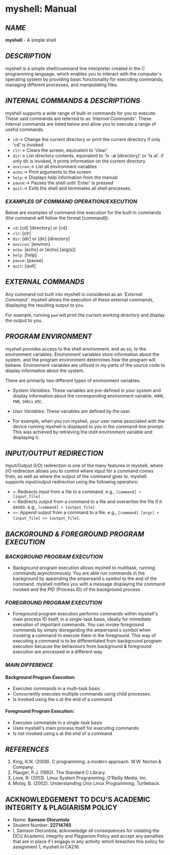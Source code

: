 # myshell: Manual

## *NAME*

**myshell** - A simple shell 

## *DESCRIPTION*

myshell is a simple shell/command line interpreter created in the C programming language, which enables you to interact with the computer's operating system by providing basic functionality for executing commands, managing different processes, and manipulating files. 

## *INTERNAL COMMANDS & DESCRIPTIONS*

myshell supports a wide range of built-in commands for you to execute. These said commands are referred to as *'Internal Commands'*. These internal commands are listed below and allow you to execute a range of useful commands.

* `cd`:-> Change the current directory or print the current directory if only 'cd' is invoked
*  `clr`:-> Clears the screen, equivalent to 'clear'
* `dir`:-> List directory contents, equivalent to 'ls -al [directory]' or 'ls al'. if only dir is invoked, it prints information on the current directory
* `environ`:-> List all environment variables
* `echo`:-> Print arguments to the screen
* `help`:-> Displays help information from the manual
* `pause`:-> Pauses the shell until 'Enter' is pressed
* `quit`:-> Exits the shell and terminates all shell processes.

### *EXAMPLES OF COMMAND OPERATION/EXECUTION*

Below are examples of command-line execution for the built in commands (the command will follow the format [command]):

- `cd`:  [cd] [directory] or [cd]
- `clr`: [clr]
- `dir`: [dir] or [dir] [directory]
- `environ`: [environ]
- `echo`: [echo] or [echo] [arg(s)]
- `help`: [help]
- `pause`: [pause]
- `quit`: [quit]

## *EXTERNAL COMMANDS*

Any command not built into myshell is considered as an *'External Command'*. myshell allows the execution of these external commands, displaying the resulting output to you. 

For example, running `pwd` will print the current working directory and display the output to you.

## *PROGRAM ENVIRONMENT*

myshell provides access to the shell environment, and as so, to the environment variables. Environment variables store information about the system, and the program environment determines how the program will behave. Environment variables are utilized in my parts of the source code to display information about the system.

There are primarily two different types of environment variables.

* *System Variables*: These variables are pre-defined in your system and display information about the corresponding environment variable. `HOME`, `PWD`, `SHELL` etc.

* *User Variables*: These variables are defined by the user.

- For example, when you run myshell, your user name associated with the device running myshell is displayed to you in the command-line prompt. This was achieved by retrieving the `USER` environment variable and displaying it.

## *INPUT/OUTPUT REDIRECTION*

Input/Output (I/O) redirection is one of the many features in myshell, where I/O redirecton allows you to control where input for a command comes from, as well as where the output of the command goes to. myshell supports input/output redirection using the following operators:

* `<`: Redirects input from a file to a command. e.g., `[command] < [input_file]`
* `>`: Redirects output from a command to a file and overwrites the file if it exists. e.g., `[command] > [output_file]`
* `>>`: Append output from a command to a file. e.g., `[command] [args] < [input_file] >> [output_file]`.

## *BACKGROUND & FOREGROUND PROGRAM EXECUTION*

### *BACKGROUND PROGRAM EXECUTION*
       
* Background program execution allows myshell to multitask, running commands asynchronously. You are able run commands in the background by appending the ampersand `&` symbol to the end of the command. myshell notifies you with a message displaying the command invoked and the PID (Process ID) of the background process.

### *FOREGROUND PROGRAM EXECUTION*

* Foreground program execution performs commands within myshell's main process ID itself, in a single-task basis, ideally for immediate execution of important commands. You can invoke foreground commands by simply disregarding the ampersand `&` symbol when invoking a command to execute them in the foreground. This way of executing a command is to be differentiated from background program execution because the behaviours from background & foreground execution are processed in a different way.

### *MAIN DIFFERENCE*
       
#### **Background Program Execution**: 

- Executes commands in a multi-task basis 
- Concurrently executes multiple commands using child processes.
- Is invoked using the `&` at the end of a command

#### **Foreground Program Execution**: 

- Executes commands in a single-task basis
- Uses myshell's main process itself for executing commands
- Is not invoked using `&` at the end of a command

## *REFERENCES*

1. King, K.N. (2008). C programming: a modern approach. W.W. Norton & Company.
2. Plauger, P.J. (1992). The Standard C Library.
3. Love, R. (2013). Linux System Programming. O'Reilly Media, Inc.
4. Molay, B. (2002). Understanding Unix Linux Programming. Turtleback.

## **ACKNOWLEDGEMENT TO DCU'S ACADEMIC INTEGRITY & PLAGIARISM POLICY**

- Name: **Samson Oloruntola**
- Student Number: **22714745**
- I, Samson Oloruntola, acknowledge all consequences for violating the DCU Academic Integrity and Plagiarism Policy and accept any penalties that are in place if I engage in any activity which breaches this policy for assignment 1, myshell in CA216.
